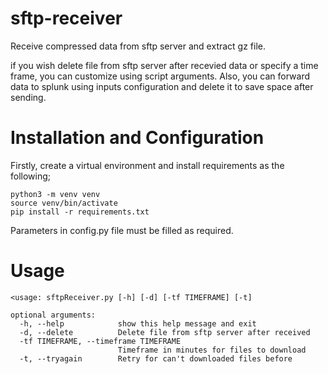 # sftp-receiver
Receive compressed data from sftp server and extract gz file.

if you wish delete file from sftp server after recevied data or specify a time frame, you can customize using script arguments. Also, you can forward data to splunk using inputs configuration and delete it to save space after sending.

# Installation and Configuration

Firstly, create a virtual environment and install requirements as the following;

```
python3 -m venv venv
source venv/bin/activate
pip install -r requirements.txt
```

Parameters in config.py file must be filled as required.


# Usage
```
<usage: sftpReceiver.py [-h] [-d] [-tf TIMEFRAME] [-t]

optional arguments:
  -h, --help            show this help message and exit
  -d, --delete          Delete file from sftp server after received
  -tf TIMEFRAME, --timeframe TIMEFRAME
                        Timeframe in minutes for files to download
  -t, --tryagain        Retry for can't downloaded files before
```
